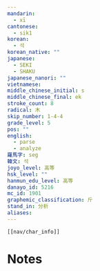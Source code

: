 ```yaml
---
mandarin:
  - xī
cantonese:
  - sik1
korean:
  - 석
korean_native: ""
japanese:
  - SEKI
  - SHAKU
japanese_nanori: ""
vietnamese:
middle_chinese_initial: s
middle_chinese_final: ek
stroke_count: 8
radical: 木
skip_number: 1-4-4
grade_level: 5
pos: ""
english:
  - parse
  - analyze
羅馬字: seg
韓文: 석
joyo_level: 高等
hsk_level: ""
hanmun_edu_level: 高等
danayo_id: 5216
mc_id: 1901
graphemic_classification: 斤
stand_in: 分析
aliases:
---
```

```meta-bind-embed
[[nav/char_info]]
```

# Notes
